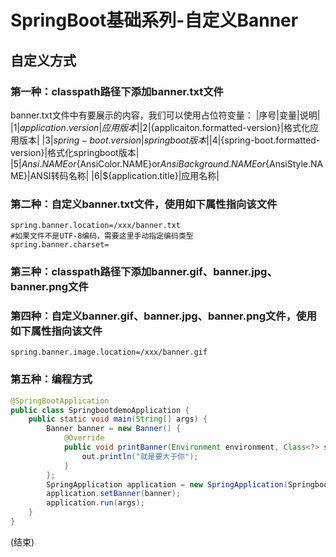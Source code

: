 # SpringBoot基础系列-自定义Banner
## 自定义方式
### 第一种：classpath路径下添加banner.txt文件
banner.txt文件中有要展示的内容，我们可以使用占位符变量：
|序号|变量|说明|
|1|${application.version}|应用版本|
|2|${applicaiton.formatted-version}|格式化应用版本|
|3|${spring-boot.version}|springboot版本|
|4|${spring-boot.formatted-version}|格式化springboot版本|
|5|${Ansi.NAME}or${AnsiColor.NAME}or${AnsiBackground.NAME}or${AnsiStyle.NAME}|ANSI转码名称|
|6|${application.title}|应用名称|
### 第二种：自定义banner.txt文件，使用如下属性指向该文件
```properties
spring.banner.location=/xxx/banner.txt
#如果文件不是UTF-8编码，需要这里手动指定编码类型
spring.banner.charset=
```
### 第三种：classpath路径下添加banner.gif、banner.jpg、banner.png文件
### 第四种：自定义banner.gif、banner.jpg、banner.png文件，使用如下属性指向该文件
```properties
spring.banner.image.location=/xxx/banner.gif
```
### 第五种：编程方式
```java
@SpringBootApplication
public class SpringbootdemoApplication {
    public static void main(String[] args) {
        Banner banner = new Banner() {
            @Override
            public void printBanner(Environment environment, Class<?> sourceClass, PrintStream out) {
                out.println("就是要大于你");
            }
        };
        SpringApplication application = new SpringApplication(SpringbootdemoApplication.class);
        application.setBanner(banner);
        application.run(args);
    }
}
```
(结束)